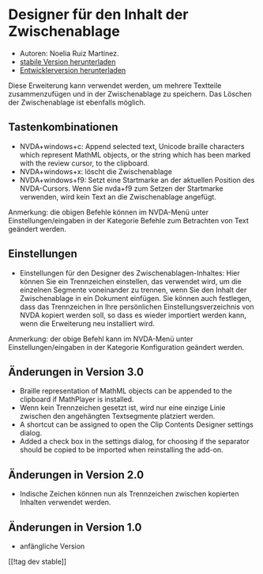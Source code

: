 # Designer für den Inhalt der Zwischenablage  #
*   Autoren: Noelia Ruiz Martínez.
*   [stabile Version herunterladen][1]
*   [Entwicklerversion herunterladen][2]

Diese Erweiterung kann verwendet werden, um mehrere Textteile
zusammenzufügen und in der Zwischenablage zu speichern. Das Löschen der
Zwischenablage ist ebenfalls möglich.

## Tastenkombinationen ##
*   NVDA+windows+c: Append selected text, Unicode braille characters which
    represent MathML objects, or the string which has been marked with the
    review cursor, to the clipboard.
*   NVDA+windows+x: löscht die Zwischenablage
*   NVDA+windows+f9: Setzt eine Startmarke an der aktuellen Position des
    NVDA-Cursors. Wenn Sie nvda+f9 zum Setzen der Startmarke verwenden, wird
    kein Text an die Zwischenablage angefügt.

Anmerkung: die obigen Befehle können im NVDA-Menü unter
Einstellungen/eingaben in der Kategorie Befehle zum Betrachten von Text
geändert werden.

## Einstellungen ##
*   Einstellungen für den Designer des Zwischenablagen-Inhaltes: Hier können
    Sie ein Trennzeichen einstellen, das verwendet wird, um die einzelnen
    Segmente voneinander zu trennen, wenn Sie den Inhalt der Zwischenablage
    in ein Dokument einfügen. Sie können auch festlegen, dass das
    Trennzeichen in Ihre persönlichen Einstellungsverzeichnis von NVDA
    kopiert werden soll, so dass es wieder importiert werden kann, wenn die
    Erweiterung neu installiert wird.

Anmerkung: der obige Befehl kann im NVDA-Menü unter Einstellungen/eingaben
in der Kategorie Konfiguration geändert werden.

## Änderungen in Version 3.0 ##
*   Braille representation of MathML objects can be appended to the
    clipboard if MathPlayer is installed.
*   Wenn kein Trennzeichen gesetzt ist, wird nur eine einzige Linie zwischen
    den angehängten Textsegmente platziert werden.
*   A shortcut can be assigned to open the Clip Contents Designer settings
    dialog.
*   Added a check box in the settings dialog, for choosing if the separator
    should be copied to be imported when reinstalling the add-on.

## Änderungen in Version 2.0 ##
*   Indische Zeichen können nun als Trennzeichen zwischen kopierten Inhalten
    verwendet werden.

## Änderungen in Version 1.0 ##
*   anfängliche Version

[[!tag dev stable]]

[1]: http://addons.nvda-project.org/files/get.php?file=ccd

[2]: http://addons.nvda-project.org/files/get.php?file=ccd-dev
